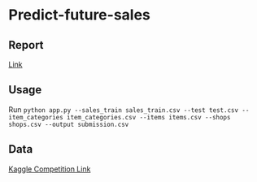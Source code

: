 # Predict-future-sales

## Report
[Link](https://docs.google.com/document/d/1HpqfVZUsJLwXP6vimNH57dBpfLhVa5gJS2QvRgiPfgg/edit?usp=sharing)


## Usage
Run ```python app.py --sales_train sales_train.csv --test test.csv --item_categories item_categories.csv --items items.csv --shops shops.csv --output submission.csv```


## Data
[Kaggle Competition Link](https://www.kaggle.com/c/competitive-data-science-predict-future-sales/overview)
